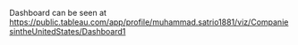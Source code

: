 Dashboard can be seen at https://public.tableau.com/app/profile/muhammad.satrio1881/viz/CompaniesintheUnitedStates/Dashboard1 
